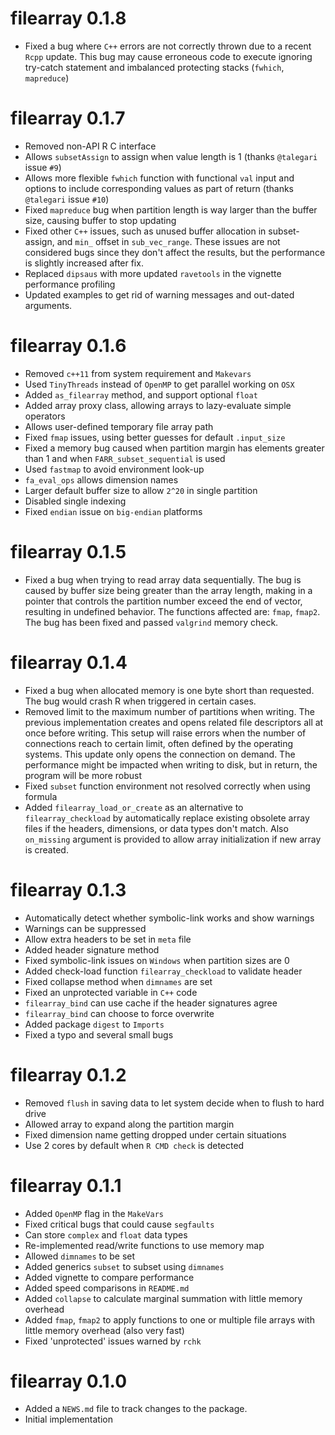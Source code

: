 # filearray 0.1.8

* Fixed a bug where `C++` errors are not correctly thrown due to a recent `Rcpp` update. This bug may cause erroneous code to execute ignoring try-catch statement and imbalanced protecting stacks (`fwhich`, `mapreduce`)

# filearray 0.1.7

* Removed non-API R C interface
* Allows `subsetAssign` to assign when value length is 1 (thanks `@talegari` issue `#9`)
* Allows more flexible `fwhich` function with functional `val` input and options to include corresponding values as part of return (thanks `@talegari` issue `#10`)
* Fixed `mapreduce` bug when partition length is way larger than the buffer size, causing buffer to stop updating
* Fixed other `C++` issues, such as unused buffer allocation in subset-assign, and `min_` offset in `sub_vec_range`. These issues are not considered bugs since they don't affect the results, but the performance is slightly increased after fix.
* Replaced `dipsaus` with more updated `ravetools` in the vignette performance profiling
* Updated examples to get rid of warning messages and out-dated arguments.

# filearray 0.1.6

* Removed `c++11` from system requirement and `Makevars`
* Used `TinyThreads` instead of `OpenMP` to get parallel working on `OSX`
* Added `as_filearray` method, and support optional `float`
* Added array proxy class, allowing arrays to lazy-evaluate simple operators
* Allows user-defined temporary file array path
* Fixed `fmap` issues, using better guesses for default `.input_size`
* Fixed a memory bug caused when partition margin has elements greater than 1 and when `FARR_subset_sequential` is used
* Used `fastmap` to avoid environment look-up
* `fa_eval_ops` allows dimension names
* Larger default buffer size to allow `2^20` in single partition
* Disabled single indexing
* Fixed `endian` issue on `big-endian` platforms

# filearray 0.1.5

* Fixed a bug when trying to read array data sequentially. The bug is caused by buffer size being greater than the array length, making in a pointer that controls the partition number exceed the end of vector, resulting in undefined behavior. The functions affected are: `fmap`, `fmap2`. The bug has been fixed and passed `valgrind` memory check.

# filearray 0.1.4

* Fixed a bug when allocated memory is one byte short than requested. The bug would crash R when triggered in certain cases.
* Removed limit to the maximum number of partitions when writing. The previous implementation creates and opens related file descriptors all at once before writing. This setup will raise errors when the number of connections reach to certain limit, often defined by the operating systems. This update only opens the connection on demand. The performance might be impacted when writing to disk, but in return, the program will be more robust
* Fixed `subset` function environment not resolved correctly when using formula
* Added `filearray_load_or_create` as an alternative to `filearray_checkload` by automatically replace existing obsolete array files if the headers, dimensions, or data types don't match. Also `on_missing` argument is provided to allow array initialization if new array is created.

# filearray 0.1.3

* Automatically detect whether symbolic-link works and show warnings
* Warnings can be suppressed
* Allow extra headers to be set in `meta` file
* Added header signature method
* Fixed symbolic-link issues on `Windows` when partition sizes are 0
* Added check-load function `filearray_checkload` to validate header
* Fixed collapse method when `dimnames` are set
* Fixed an unprotected variable in `C++` code
* `filearray_bind` can use cache if the header signatures agree
* `filearray_bind` can choose to force overwrite
* Added package `digest` to `Imports`
* Fixed a typo and several small bugs


# filearray 0.1.2

* Removed `flush` in saving data to let system decide when to flush to hard drive
* Allowed array to expand along the partition margin
* Fixed dimension name getting dropped under certain situations
* Use 2 cores by default when `R CMD check` is detected

# filearray 0.1.1

* Added `OpenMP` flag in the `MakeVars`
* Fixed critical bugs that could cause `segfaults`
* Can store `complex` and `float` data types
* Re-implemented read/write functions to use memory map
* Allowed `dimnames` to be set
* Added generics `subset` to subset using `dimnames`
* Added vignette to compare performance
* Added speed comparisons in `README.md`
* Added `collapse` to calculate marginal summation with little memory overhead
* Added `fmap`, `fmap2` to apply functions to one or multiple file arrays with little memory overhead (also very fast)
* Fixed 'unprotected' issues warned by `rchk`

# filearray 0.1.0

* Added a `NEWS.md` file to track changes to the package.
* Initial implementation
